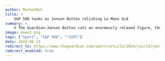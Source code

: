 ```yaml
---
author: MarketBot
title: >
    S&P 500 tanks as Jenson Button relishing Le Mans bid
summary: >
    © The Guardian—Jenson Button cuts an enormously relaxed figure, the amiable former Formula One world champion finding himself in a happy place as he prepares to bid for glory in the greatest sportscar race of them all, the Le Mans 24 Hours.
image: down1.png
tags: ["Sport", "S&P 500", "^GSPC"]
date: 2024-06-13
redirect_to: https://www.theguardian.com/sport/article/2024/jun/14/jenson-button-le-mans-24-hours-f1-motorsport
redirect_enabled: true
---
```

